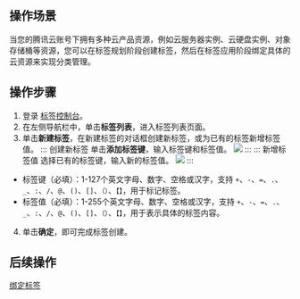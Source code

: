 ## 操作场景

当您的腾讯云账号下拥有多种云产品资源，例如云服务器实例、云硬盘实例、对象存储桶等资源，您可以在标签规划阶段创建标签，然后在标签应用阶段绑定具体的云资源来实现分类管理。



## 操作步骤

1. 登录 [标签控制台](https://console.cloud.tencent.com/tag)。
2. 在左侧导航栏中，单击**标签列表**，进入标签列表页面。
3. 单击**新建标签**，在新建标签的对话框创建新标签，或为已有的标签新增标签值。
	<dx-tabs>
	::: 创建新标签
	单击**添加标签键**，输入标签键和标签值。
	![](https://main.qcloudimg.com/raw/874b878f1c66ec56ac7ad56f570943d7.jpg)
	:::
	::: 新增标签值
	选择已有的标签键，输入新的标签值。
	![](https://main.qcloudimg.com/raw/b446d9cc8475d0375d2e89a0a4f13b61.jpg)
	:::
	</dx-tabs>

 - 标签键（必填）：1-127个英文字母、数字、空格或汉字，支持 `+`、`-`、`=`、`.`、`_`、`:`、`/`、`@`、`()`、`[]`、`（）`、`【】`，用于标记标签。
 - 标签值（必填）：1-255个英文字母、数字、空格或汉字，支持 `+`、`-`、`=`、`.`、`_`、`:`、`/`、`@`、`()`、`[]`、`（）`、`【】`，用于表示具体的标签内容。
4. 单击**确定**，即可完成标签创建。

## 后续操作
[绑定标签](https://cloud.tencent.com/document/product/651/56717)
 






